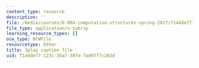 ```yaml
---
content_type: resource
description: ''
file: /media/courses/6-004-computation-structures-spring-2017/f144de77123c35a738fe7ad97f7c283d_R0tFDXBZvKI.srt
file_type: application/x-subrip
learning_resource_types: []
ocw_type: OCWFile
resourcetype: Other
title: 3play caption file
uid: f144de77-123c-35a7-38fe-7ad97f7c283d
---
```

